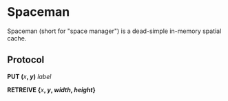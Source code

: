 Spaceman
========

Spaceman (short for "space manager") is a dead-simple in-memory spatial cache.

Protocol
--------

**PUT (**_x_**, **_y_**)** _label_

**RETREIVE {**_x_**, **_y_**, **_width_**, **_height_**}**

